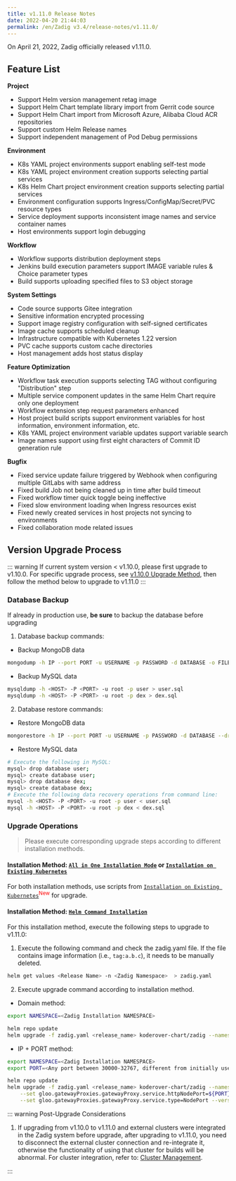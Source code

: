 ```yaml
---
title: v1.11.0 Release Notes
date: 2022-04-20 21:44:03
permalink: /en/Zadig v3.4/release-notes/v1.11.0/
---
```


On April 21, 2022, Zadig officially released v1.11.0.

## Feature List

**Project**

- Support Helm version management retag image
- Support Helm Chart template library import from Gerrit code source
- Support Helm Chart import from Microsoft Azure, Alibaba Cloud ACR repositories
- Support custom Helm Release names
- Support independent management of Pod Debug permissions

**Environment**

- K8s YAML project environments support enabling self-test mode
- K8s YAML project environment creation supports selecting partial services
- K8s Helm Chart project environment creation supports selecting partial services
- Environment configuration supports Ingress/ConfigMap/Secret/PVC resource types
- Service deployment supports inconsistent image names and service container names
- Host environments support login debugging

**Workflow**

- Workflow supports distribution deployment steps
- Jenkins build execution parameters support IMAGE variable rules & Choice parameter types
- Build supports uploading specified files to S3 object storage

**System Settings**

- Code source supports Gitee integration
- Sensitive information encrypted processing
- Support image registry configuration with self-signed certificates
- Image cache supports scheduled cleanup
- Infrastructure compatible with Kubernetes 1.22 version
- PVC cache supports custom cache directories
- Host management adds host status display

**Feature Optimization**

- Workflow task execution supports selecting TAG without configuring "Distribution" step
- Multiple service component updates in the same Helm Chart require only one deployment
- Workflow extension step request parameters enhanced
- Host project build scripts support environment variables for host information, environment information, etc.
- K8s YAML project environment variable updates support variable search
- Image names support using first eight characters of Commit ID generation rule

**Bugfix**

- Fixed service update failure triggered by Webhook when configuring multiple GitLabs with same address
- Fixed build Job not being cleaned up in time after build timeout
- Fixed workflow timer quick toggle being ineffective
- Fixed slow environment loading when Ingress resources exist
- Fixed newly created services in host projects not syncing to environments
- Fixed collaboration mode related issues

## Version Upgrade Process
::: warning
If current system version < v1.10.0, please first upgrade to v1.10.0. For specific upgrade process, see [v1.10.0 Upgrade Method](/Zadig%20v2.2.0/release-notes/v1.10.0/#版本升级过程), then follow the method below to upgrade to v1.11.0
:::

### Database Backup
If already in production use, **be sure** to backup the database before upgrading
1. Database backup commands:
- Backup MongoDB data
```bash
mongodump -h IP --port PORT -u USERNAME -p PASSWORD -d DATABASE -o FILE_PATH
```
- Backup MySQL data
```bash
mysqldump -h <HOST> -P <PORT> -u root -p user > user.sql
mysqldump -h <HOST> -P <PORT> -u root -p dex > dex.sql
```
2. Database restore commands:
- Restore MongoDB data
```bash
mongorestore -h IP --port PORT -u USERNAME -p PASSWORD -d DATABASE --drop FILE_PATH
```
- Restore MySQL data
```bash
# Execute the following in MySQL:
mysql> drop database user;
mysql> create database user;
mysql> drop database dex;
mysql> create database dex;
# Execute the following data recovery operations from command line:
mysql -h <HOST> -P <PORT> -u root -p user < user.sql
mysql -h <HOST> -P <PORT> -u root -p dex < dex.sql
```

### Upgrade Operations

> Please execute corresponding upgrade steps according to different installation methods.

#### Installation Method: [`All in One Installation Mode`](/Zadig%20v2.2.0/install/all-in-one/) or [`Installation on Existing Kubernetes`](/Zadig%20v2.2.0/install/install-on-k8s/)

For both installation methods, use scripts from [`Installation on Existing Kubernetes`](/Zadig%20v2.2.0/install/install-on-k8s/)<sup style='color: red'>New</sup> for upgrade.

#### Installation Method: [`Helm Command Installation`](/Zadig%20v2.2.0/install/helm-deploy/)
For this installation method, execute the following steps to upgrade to v1.11.0:

1. Execute the following command and check the zadig.yaml file. If the file contains image information (i.e., `tag:a.b.c`), it needs to be manually deleted.

```bash
helm get values <Release Name> -n <Zadig Namespace>  > zadig.yaml
```

2. Execute upgrade command according to installation method.

- Domain method:

```bash
export NAMESPACE=<Zadig Installation NAMESPACE>

helm repo update
helm upgrade -f zadig.yaml <release_name> koderover-chart/zadig --namespace ${NAMESPACE} --version=1.11.0
```

- IP + PORT method:

```bash
export NAMESPACE=<Zadig Installation NAMESPACE>
export PORT=<Any port between 30000-32767, different from initially used port>

helm repo update
helm upgrade -f zadig.yaml <release_name> koderover-chart/zadig --namespace ${NAMESPACE} \
    --set gloo.gatewayProxies.gatewayProxy.service.httpNodePort=${PORT} \
    --set gloo.gatewayProxies.gatewayProxy.service.type=NodePort --version=1.11.0
```

::: warning Post-Upgrade Considerations

1. If upgrading from v1.10.0 to v1.11.0 and external clusters were integrated in the Zadig system before upgrade, after upgrading to v1.11.0, you need to disconnect the external cluster connection and re-integrate it, otherwise the functionality of using that cluster for builds will be abnormal. For cluster integration, refer to: [Cluster Management](/Zadig%20v2.2.0/pages/cluster_manage/).

:::
